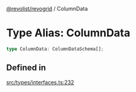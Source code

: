 [@revolist/revogrid](README.md) / ColumnData

# Type Alias: ColumnData

```ts
type ColumnData: ColumnDataSchema[];
```

## Defined in

[src/types/interfaces.ts:232](https://github.com/revolist/revogrid/blob/baf80d21081b40195ffd6e11abd1249f2fd26dae/src/types/interfaces.ts#L232)
